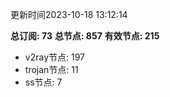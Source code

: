 更新时间2023-10-18 13:12:14

**总订阅: 73**
**总节点: 857**
**有效节点: 215**
- v2ray节点: 197
- trojan节点: 11
- ss节点: 7
